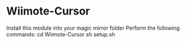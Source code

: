 # Wiimote-Cursor
Install this module into your magic mirror folder
Perform the following commands:
cd Wiimote-Cursor
sh setup.sh
